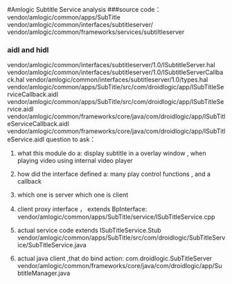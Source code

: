 #Amlogic Subtitle Service analysis
###source code：
vendor/amlogic/common/apps/SubTitle
vendor/amlogic/common/interfaces/subtitleserver/
vendor/amlogic/common/frameworks/services/subtiltleserver



### aidl and hidl
vendor/amlogic/common/interfaces/subtitleserver/1.0/ISubtitleServer.hal
vendor/amlogic/common/interfaces/subtitleserver/1.0/ISubtitleServerCallback.hal
vendor/amlogic/common/interfaces/subtitleserver/1.0/types.hal
vendor/amlogic/common/apps/SubTitle/src/com/droidlogic/app/ISubTitleServiceCallback.aidl
vendor/amlogic/common/apps/SubTitle/src/com/droidlogic/app/ISubTitleService.aidl
vendor/amlogic/common/frameworks/core/java/com/droidlogic/app/ISubTitleServiceCallback.aidl
vendor/amlogic/common/frameworks/core/java/com/droidlogic/app/ISubTitleService.aidl
question to ask：
1. what this module do
a: display subtitle in a overlay window  , when playing video using internal video player

2. how did the interface defined
a: many play control functions , and a callback

3. which one is server which one is client
1.  client proxy interface  ， extends BpInterface:
 vendor/amlogic/common/apps/SubTitle/service/ISubTitleService.cpp
 
2. actual service code extends ISubTitleService.Stub
 vendor/amlogic/common/apps/SubTitle/src/com/droidlogic/SubTitleService/SubTitleService.java
 
3. actual java client ,that do  bind action:  com.droidlogic.SubTitleServer
 vendor/amlogic/common/frameworks/core/java/com/droidlogic/app/SubtitleManager.java
